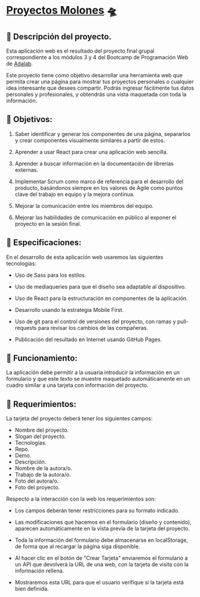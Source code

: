 # [Proyectos Molones](https://personal-projects-display.maragil.com/) 🛸	

## :robot: Descripción del proyecto.

Esta aplicación web es el resultado del proyecto final grupal correspondiente a los módulos 3 y 4 del Bootcamp de Programación Web de [Adalab](https://adalab.es/).

Este proyecto tiene como objetivo desarrollar una herramienta web que permita crear una página para mostrar tus proyectos personales o cualquier idea interesante que desees compartir. Podrás ingresar fácilmente tus datos personales y profesionales, y obtendrás una vista maquetada con toda la información.

## :dart: Objetivos:

1. Saber identificar y generar los componentes de una página, separarlos y crear componentes visualmente similares a partir de estos.

2. Aprender a usar React para crear una aplicación web sencilla.

3. Aprender a buscar información en la documentación de librerías externas.

4. Implementar Scrum como marco de referencia para el desarrollo del producto, basándonos siempre en los valores de Agile como puntos clave del trabajo en equipo y la mejora continua.

5. Mejorar la comunicación entre los miembros del equipo.

6. Mejorar las habilidades de comunicación en público al exponer el proyecto en la sesión final.

## :bookmark_tabs: Especificaciones:

En el desarrollo de esta aplicación web usaremos las siguientes tecnologías:

- Uso de Sass para los estilos.

- Uso de mediaqueries para que el diseño sea adaptable al dispositivo.

- Uso de React para la estructuración en componentes de la aplicación.

- Desarrollo usando la estrategia Mobile First.

- Uso de git para el control de versiones del proyecto, con ramas y pull-requests para revisar los cambios de las compañeras.

- Publicación del resultado en Internet usando GitHub Pages.

## :electric_plug: Funcionamiento:

La aplicación debe permitir a la usuaria introducir la información en un formulario y que este texto se muestre maquetado automáticamente en un cuadro similar a una tarjeta con información del proyecto.

## :scroll: Requerimientos:

La tarjeta del proyecto deberá tener los siguientes campos:

- Nombre del proyecto.
- Slogan del proyecto.
- Tecnologías.
- Repo.
- Demo.
- Descripción.
- Nombre de la autora/o.
- Trabajo de la autora/o.
- Foto del autora/o.
- Foto del proyecto.

Respecto a la interacción con la web los requerimientos son:

- Los campos deberán tener restricciones para su formato indicado.

- Las modificaciones que hacemos en el formulario (diseño y contenido), aparecen automáticamente en la vista previa de la tarjeta del proyecto.

- Toda la información del formulario debe almacenarse en localStorage, de forma que al recargar la página siga disponible.

- Al hacer clic en el botón de "Crear Tarjeta" enviaremos el formulario a un API que devolverá la URL de una web, con la tarjeta de visita con la información rellena.

- Mostraremos esta URL para que el usuario verifique si la tarjeta está bien definida.
